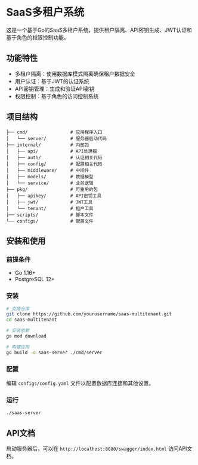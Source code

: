 # SaaS多租户系统

这是一个基于Go的SaaS多租户系统，提供租户隔离、API密钥生成、JWT认证和基于角色的权限控制功能。

## 功能特性

- 多租户隔离：使用数据库模式隔离确保租户数据安全
- 用户认证：基于JWT的认证系统
- API密钥管理：生成和验证API密钥
- 权限控制：基于角色的访问控制系统

## 项目结构

```
├── cmd/                # 应用程序入口
│   └── server/         # 服务器启动代码
├── internal/           # 内部包
│   ├── api/            # API处理器
│   ├── auth/           # 认证相关代码
│   ├── config/         # 配置相关代码
│   ├── middleware/     # 中间件
│   ├── models/         # 数据模型
│   └── service/        # 业务逻辑
├── pkg/                # 可重用的包
│   ├── apikey/         # API密钥工具
│   ├── jwt/            # JWT工具
│   └── tenant/         # 租户工具
├── scripts/            # 脚本文件
└── configs/            # 配置文件
```

## 安装和使用

### 前提条件

- Go 1.16+
- PostgreSQL 12+

### 安装

```bash
# 克隆仓库
git clone https://github.com/yourusername/saas-multitenant.git
cd saas-multitenant

# 安装依赖
go mod download

# 构建应用
go build -o saas-server ./cmd/server
```

### 配置

编辑 `configs/config.yaml` 文件以配置数据库连接和其他设置。

### 运行

```bash
./saas-server
```

## API文档

启动服务器后，可以在 `http://localhost:8080/swagger/index.html` 访问API文档。


